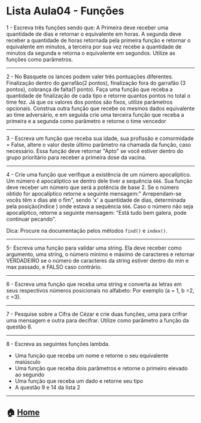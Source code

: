 # Lista Aula04 - Funções

1 - Escreva três funções sendo que: A Primeira deve receber uma quantidade de dias e retornar o equivalente em horas. A segunda deve receber a quantidade de 
horas retornada pela primeira função e retornar o equivalente em minutos, a terceira por sua vez recebe a quantidade de minutos da segunda e retorna o 
equivalente em segundos. Utilize as funções como parâmetros.

---

2 - No Basquete os lances podem valer três pontuações diferentes. Finalização dentro do garrafão(2 pontos), finalização fora do garrafão (3 pontos), cobrança de 
falta(1 ponto). Faça uma função que receba a quantidade de finalização de cada tipo e retorne quantos pontos no total o time fez. Já que os valores dos pontos
são fixos, utilize parâmetros opcionais. Construa outra função que recebe os mesmos dados equivalente ao time adversário, e em seguida crie uma terceira função
que receba a primeira e a segunda como parâmetro e retorne o time vencedor

---

3 - Escreva um função que receba sua idade, sua profissão e comormidade = False, altere o valor deste último parâmetro na chamada da função, caso necessário. Essa função deve retornar "Apto" se você estiver  dentro do grupo prioritário para receber a primeira dose da vacina.

---

4 - Crie uma função que verifique a existência de um número apocalíptico. Um número é apocalíptico se dentro dele tiver a sequência `666`. 
Sua função deve receber um número que será a potência de base 2. Se o número obtido for apocalíptico retorne a seguinte mensagem:" Arrependam-se vocês têm
x dias até o fim", sendo 'x' a quantidade de dias, determinada pela posição(indice ) onde estava a sequência `666`. Caso o número não seja apocalíptico, retorne a seguinte mensagem: "Está tudo bem galera, pode continuar pecando".

Dica: Procure na documentação pelos métodos `find()` e `index()`.

---

5- Escreva uma função para validar uma string. Ela deve receber como argumento, uma string, o número minimo e máximo de caracteres e retornar VERDADEIRO
se o número de caracteres da string estiver dentro do min e max passado, e FALSO caso contrário.

---

6 - Escreva uma função que receba uma string e converta as letras em seus respectivos números posicionais no alfabeto: Por exemplo (a = 1, b =2, c =3).

---

7 - Pesquise sobre a Cifra de Cézar e crie duas funções, uma para crifrar uma mensagem e outra para decifrar. Utilize como parâmetro a função da questão 6.

---

8 - Escreva as seguintes funções lambda.

 - Uma função que receba um nome e retorne o seu equivalente maiúsculo
 - Uma função que receba dois parâmetros e retorne o primeiro elevado ao segundo
 - Uma função que receba um dado e retorne seu tipo
 - A questão 9 e 14 da lista 2

---




:house: [Home](https://github.com/Evaldo-comp/Python-Mombaca)
---

